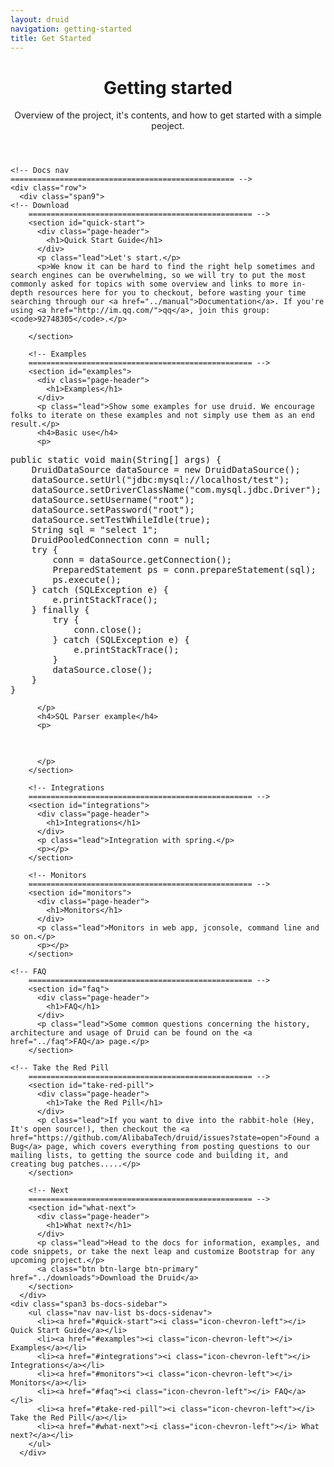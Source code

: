 ```yaml
---
layout: druid
navigation: getting-started
title: Get Started
---
```

<div>
<header class="jumbotron subhead" id="overview">
  <div class="container">
    <h1>Getting started</h1>
    <p class="lead">Overview of the project, it's contents, and how to get started with a simple peoject.</p>
  </div>
</header>
</div>
<div class="container">

    <!-- Docs nav
    ================================================== -->
    <div class="row">
      <div class="span9">
    <!-- Download
        ================================================== -->
        <section id="quick-start">
          <div class="page-header">
            <h1>Quick Start Guide</h1>
          </div>
          <p class="lead">Let's start.</p>
          <p>We know it can be hard to find the right help sometimes and search engines can be overwhelming, so we will try to put the most commonly asked for topics with some overview and links to more in-depth resources here for you to checkout, before wasting your time searching through our <a href="../manual">Documentation</a>. If you're using <a href="http://im.qq.com/">qq</a>, join this group: <code>92748305</code>.</p>
             
        </section>

        <!-- Examples
        ================================================== -->
        <section id="examples">
          <div class="page-header">
            <h1>Examples</h1>
          </div>
          <p class="lead">Show some examples for use druid. We encourage folks to iterate on these examples and not simply use them as an end result.</p>
          <h4>Basic use</h4>
          <p>
<pre class="prettyprint linenums">
public static void main(String[] args) {
	DruidDataSource dataSource = new DruidDataSource();
	dataSource.setUrl("jdbc:mysql://localhost/test");
	dataSource.setDriverClassName("com.mysql.jdbc.Driver");
	dataSource.setUsername("root");
	dataSource.setPassword("root");
	dataSource.setTestWhileIdle(true);
	String sql = "select 1";
	DruidPooledConnection conn = null;
	try {
		conn = dataSource.getConnection();
		PreparedStatement ps = conn.prepareStatement(sql);
		ps.execute();
	} catch (SQLException e) {
		e.printStackTrace();
	} finally {
		try {
			conn.close();
		} catch (SQLException e) {
			e.printStackTrace();
		}
		dataSource.close();
	}
}
</pre>
          </p>
          <h4>SQL Parser example</h4>
          <p>
<pre class="prettyprint linenums">

</pre>
          </p>
        </section>

        <!-- Integrations
        ================================================== -->
        <section id="integrations">
          <div class="page-header">
            <h1>Integrations</h1>
          </div>
          <p class="lead">Integration with spring.</p>
          <p></p>
        </section>

        <!-- Monitors
        ================================================== -->
        <section id="monitors">
          <div class="page-header">
            <h1>Monitors</h1>
          </div>
          <p class="lead">Monitors in web app, jconsole, command line and so on.</p>
          <p></p>
        </section>

	<!-- FAQ
        ================================================== -->
        <section id="faq">
          <div class="page-header">
            <h1>FAQ</h1>
          </div>
          <p class="lead">Some common questions concerning the history, architecture and usage of Druid can be found on the <a href="../faq">FAQ</a> page.</p>
        </section>

	<!-- Take the Red Pill
        ================================================== -->
        <section id="take-red-pill">
          <div class="page-header">
            <h1>Take the Red Pill</h1>
          </div>
          <p class="lead">If you want to dive into the rabbit-hole (Hey, It's open source!), then checkout the <a href="https://github.com/AlibabaTech/druid/issues?state=open">Found a Bug</a> page, which covers everything from posting questions to our mailing lists, to getting the source code and building it, and creating bug patches.....</p>
        </section>

        <!-- Next
        ================================================== -->
        <section id="what-next">
          <div class="page-header">
            <h1>What next?</h1>
          </div>
          <p class="lead">Head to the docs for information, examples, and code snippets, or take the next leap and customize Bootstrap for any upcoming project.</p>
          <a class="btn btn-large btn-primary" href="../downloads">Download the Druid</a>
        </section>
      </div>
    <div class="span3 bs-docs-sidebar">
        <ul class="nav nav-list bs-docs-sidenav">
          <li><a href="#quick-start"><i class="icon-chevron-left"></i> Quick Start Guide</a></li>
          <li><a href="#examples"><i class="icon-chevron-left"></i> Examples</a></li>
          <li><a href="#integrations"><i class="icon-chevron-left"></i> Integrations</a></li>
          <li><a href="#monitors"><i class="icon-chevron-left"></i> Monitors</a></li>
          <li><a href="#faq"><i class="icon-chevron-left"></i> FAQ</a></li>
          <li><a href="#take-red-pill"><i class="icon-chevron-left"></i> Take the Red Pill</a></li>
          <li><a href="#what-next"><i class="icon-chevron-left"></i> What next?</a></li>
        </ul>
      </div>
  </div>
</div>
